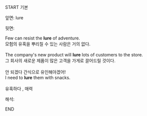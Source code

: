 START
기본

앞면:
lure


뒷면:
<div>Few can resist the <strong>lure</strong> of adventure. </div><div><div>모험의 유혹을 뿌리칠 수 있는 사람은 거의 없다.</div></div><div><br></div><div><div>The company's new product will <strong>lure</strong> lots of customers to the store. </div><div><div>그 회사의 새로운 제품이 많은 고객을 가게로 끌어드릴 것이다.</div></div></div><div><br></div><div><div><div>안 되겠다 간식으로 유인해야겠어!</div></div><div><div>I need to <strong>lure</strong> them with snacks.</div></div></div><div><br></div><div>유혹하다 , 매력</div>


해석:

END